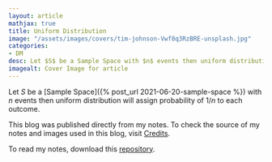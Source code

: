 ```yaml
---
layout: article
mathjax: true
title: Uniform Distribution
image: "/assets/images/covers/tim-johnson-Vwf8q3RzBRE-unsplash.jpg"
categories:
- DM
desc: Let $S$ be a Sample Space with $n$ events then uniform distribution will assign probability of $1/n$ to each outcome. 
imagealt: Cover Image for article
---
```


Let $S$ be a [Sample Space]({% post_url 2021-06-20-sample-space %}) with $n$ events then uniform distribution will assign probability of $1/n$ to each outcome.

























































































































































































































































































































































































































This blog was published directly from my notes.
To check the source of my notes and images used in this blog, visit <a href="/credits.html" target="_blank">Credits</a>.

To read my notes, download this <a href="https://github.com/bovem/CS" target="blank">repository</a>.
